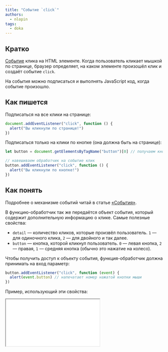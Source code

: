 ```yaml
---
title: "Событие `click`"
authors:
  - nlopin
tags:
  - doka
---
```


## Кратко

[Событие](/js/events/) клика на HTML элементе. Когда пользователь кликает мышкой по странице, браузер определяет, на каком элементе произошёл клик и создаёт событие `click`.

На события можно подписаться и выполнять JavaScript код, когда событие произошло.

## Как пишется

Подписаться на все клики на странице:

```js
document.addEventListener("click", function () {
  alert("Вы кликнули по странице!")
})
```

Подписаться только на клики по кнопке (она должна быть на странице):

```js
let button = document.getElementsByTagName("button")[0] // получаем кнопку

// навешиваем обработчик на событие клик
button.addEventListener("click", function () {
  alert("Вы кликнули по кнопке!")
})
```

## Как понять

Подробнее о механизме событий читай в статье [«События»](/js/events/).

В функцию-обработчик так же передаётся объект события, который содержит дополнительную информацию о клике. Самые полезные свойства:

- `detail` — количество кликов, которые произвёл пользователь. `1` — для одиночного клика, `2` — для двойного и так далее.
- `button` — кнопка, которой кликнул пользователь. `0` — левая кнопка, `2` — правая, `1` — средняя кнопка (обычно это нажатие на колесо).

Чтобы получить доступ к объекту события, функция-обработчик должна принимать на вход параметр:

```js
button.addEventListener("click", function (event) {
  alert(event.button) // напечатает номер нажатой кнопки мыши
})
```

Пример, использующий эти свойства:

<iframe title="Название — Element.click — Дока" src="demos/Lopinopulos-gJZxeK/" height="150"></iframe>
